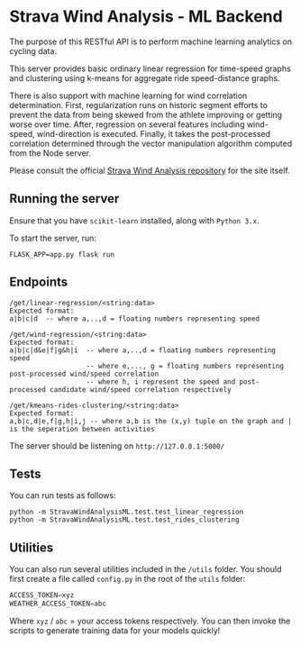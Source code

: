 # Strava Wind Analysis - ML Backend

The purpose of this RESTful API is to perform machine learning analytics on cycling data.


This server provides basic ordinary linear regression for time-speed graphs and clustering using k-means for aggregate ride speed-distance graphs. 


There is also support with machine learning for wind correlation determination. First, regularization runs on historic segment efforts to prevent the data from being skewed from the athlete improving or getting worse over time. After, regression on several features including wind-speed, wind-direction is executed. Finally, it takes the post-processed correlation determined through the vector manipulation algorithm computed from the Node server.

Please consult the official [Strava Wind Analysis repository](https://github.com/MathBunny/strava-wind-analysis) for the site itself.


## Running the server
Ensure that you have `scikit-learn` installed, along with `Python 3.x`. 

To start the server, run:
```
FLASK_APP=app.py flask run
```

## Endpoints
```
/get/linear-regression/<string:data>
Expected format:
a|b|c|d  -- where a,..,d = floating numbers representing speed
```

```
/get/wind-regression/<string:data>
Expected format:
a|b|c|d&e|f|g&h|i  -- where a,..,d = floating numbers representing speed
                   -- where e,..., g = floating numbers representing post-processed wind/speed correlation
                   -- where h, i represent the speed and post-processed candidate wind/speed correlation respectively
```

```
/get/kmeans-rides-clustering/<string:data>
Expected format:
a,b|c,d|e,f|g,h|i,j -- where a,b is the (x,y) tuple on the graph and | is the seperation between activities
```

The server should be listening on `http://127.0.0.1:5000/`

## Tests

You can run tests as follows:
```shell
python -m StravaWindAnalysisML.test.test_linear_regression
python -m StravaWindAnalysisML.test.test_rides_clustering
```

## Utilities

You can also run several utilities included in the `/utils` folder. You should first create a file called `config.py` in the root of the `utils` folder:
```python
ACCESS_TOKEN=xyz
WEATHER_ACCESS_TOKEN=abc
```

Where `xyz` / `abc` = your access tokens respectively. You can then invoke the scripts to generate training data for your models quickly!